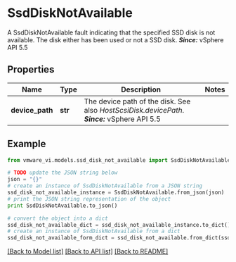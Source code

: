 # SsdDiskNotAvailable

A SsdDiskNotAvailable fault indicating that the specified SSD disk is not available.  The disk either has been used or not a SSD disk.  ***Since:*** vSphere API 5.5 

## Properties
Name | Type | Description | Notes
------------ | ------------- | ------------- | -------------
**device_path** | **str** | The device path of the disk.  See also *HostScsiDisk.devicePath*.  ***Since:*** vSphere API 5.5  | 

## Example

```python
from vmware_vi.models.ssd_disk_not_available import SsdDiskNotAvailable

# TODO update the JSON string below
json = "{}"
# create an instance of SsdDiskNotAvailable from a JSON string
ssd_disk_not_available_instance = SsdDiskNotAvailable.from_json(json)
# print the JSON string representation of the object
print SsdDiskNotAvailable.to_json()

# convert the object into a dict
ssd_disk_not_available_dict = ssd_disk_not_available_instance.to_dict()
# create an instance of SsdDiskNotAvailable from a dict
ssd_disk_not_available_form_dict = ssd_disk_not_available.from_dict(ssd_disk_not_available_dict)
```
[[Back to Model list]](../README.md#documentation-for-models) [[Back to API list]](../README.md#documentation-for-api-endpoints) [[Back to README]](../README.md)


